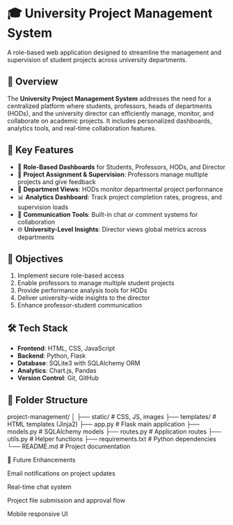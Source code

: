 # 🎓 University Project Management System

A role-based web application designed to streamline the management and supervision of student projects across university departments.

## 📌 Overview

The **University Project Management System** addresses the need for a centralized platform where students, professors, heads of departments (HODs), and the university director can efficiently manage, monitor, and collaborate on academic projects. It includes personalized dashboards, analytics tools, and real-time collaboration features.

## 🚀 Key Features

- 🔐 **Role-Based Dashboards** for Students, Professors, HODs, and Director
- 📁 **Project Assignment & Supervision**: Professors manage multiple projects and give feedback
- 🧭 **Department Views**: HODs monitor departmental project performance
- 📊 **Analytics Dashboard**: Track project completion rates, progress, and supervision loads
- 💬 **Communication Tools**: Built-in chat or comment systems for collaboration
- 🌐 **University-Level Insights**: Director views global metrics across departments

## 🎯 Objectives

1. Implement secure role-based access
2. Enable professors to manage multiple student projects
3. Provide performance analysis tools for HODs
4. Deliver university-wide insights to the director
5. Enhance professor-student communication

## 🛠️ Tech Stack

- **Frontend**: HTML, CSS, JavaScript
- **Backend**: Python, Flask
- **Database**: SQLite3 with SQLAlchemy ORM
- **Analytics**: Chart.js, Pandas
- **Version Control**: Git, GitHub

## 📁 Folder Structure

project-management/
│
├── static/ # CSS, JS, images
├── templates/ # HTML templates (Jinja2)
├── app.py # Flask main application
├── models.py # SQLAlchemy models
├── routes.py # Application routes
├── utils.py # Helper functions
├── requirements.txt # Python dependencies
└── README.md # Project documentation

📌 Future Enhancements





Email notifications on project updates

Real-time chat system

Project file submission and approval flow

Mobile responsive UI

